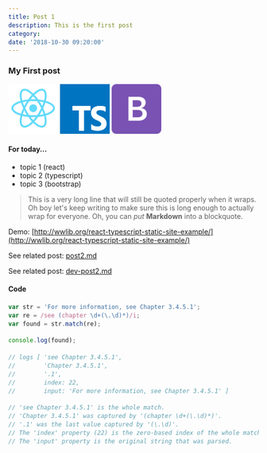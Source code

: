 ```yaml
---
title: Post 1  
description: This is the first post  
category:
date: '2018-10-30 09:20:00'
---
```

### My First post

<img src="./assets/react.png" width="100px">
<img src="./assets/typescript.png" width="100px">
<img src="./assets/bootstrap.png" width="100px">

#### For today...
- topic 1 (react)
- topic 2 (typescript)
- topic 3 (bootstrap)


> This is a very long line that will still be quoted properly when it wraps. Oh boy let's keep writing to make sure this is long enough to actually wrap for everyone. Oh, you can *put* **Markdown** into a blockquote.

Demo: [http://wwlib.org/react-typescript-static-site-example/](http://wwlib.org/react-typescript-static-site-example/)

See related post: [post2.md](./post2.md)

See related post: [dev-post2.md](./development/dev-post2.md)

#### Code

```js
var str = 'For more information, see Chapter 3.4.5.1';
var re = /see (chapter \d+(\.\d)*)/i;
var found = str.match(re);

console.log(found);

// logs [ 'see Chapter 3.4.5.1',
//        'Chapter 3.4.5.1',
//        '.1',
//        index: 22,
//        input: 'For more information, see Chapter 3.4.5.1' ]

// 'see Chapter 3.4.5.1' is the whole match.
// 'Chapter 3.4.5.1' was captured by '(chapter \d+(\.\d)*)'.
// '.1' was the last value captured by '(\.\d)'.
// The 'index' property (22) is the zero-based index of the whole match.
// The 'input' property is the original string that was parsed.

```
